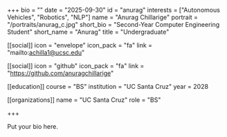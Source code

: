 +++
bio = ""
date = "2025-09-30"
id = "anurag"
interests = ["Autonomous Vehicles", "Robotics", "NLP"]
name = "Anurag Chillarige"
portrait = "/portraits/anurag_c.jpg"
short_bio = "Second-Year Computer Engineering Student"
short_name = "Anurag"
title = "Undergraduate"

[[social]]
    icon = "envelope"
    icon_pack = "fa"
    link = "mailto:achilla1@ucsc.edu"

[[social]]
    icon = "github"
    icon_pack = "fa"
    link = "https://github.com/anuragchillarige"

[[education]]
    course = "BS"
    institution = "UC Santa Cruz"
    year = 2028
    
[[organizations]]
    name = "UC Santa Cruz"
    role = "BS"

+++

Put your bio here.
